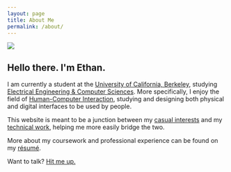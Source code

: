 ```yaml
---
layout: page
title: About Me
permalink: /about/
---
```


![][about-header]

## Hello there. I'm Ethan.

I am currently a student at the [University of California, Berkeley](http://www.berkeley.edu/), studying [Electrical Engineering & Computer Sciences](http://www.eecs.berkeley.edu/). More specifically, I enjoy the field of [Human-Computer Interaction](https://en.wikipedia.org/wiki/Human%E2%80%93computer_interaction), studying and designing both physical and digital interfaces to be used by people.

This website is meant to be a junction between my [casual interests](/blog) and my [technical work](/work), helping me more easily bridge the two.

More about my coursework and professional experience can be found on my [résumé](/other/resume.pdf).

Want to talk? [Hit me up.](/contact)

[about-header]: /images/about.jpg
